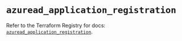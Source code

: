 # `azuread_application_registration`

Refer to the Terraform Registry for docs: [`azuread_application_registration`](https://registry.terraform.io/providers/hashicorp/azuread/3.4.0/docs/resources/application_registration).
